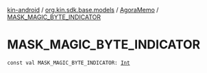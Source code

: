 [kin-android](../../index.md) / [org.kin.sdk.base.models](../index.md) / [AgoraMemo](index.md) / [MASK_MAGIC_BYTE_INDICATOR](./-m-a-s-k_-m-a-g-i-c_-b-y-t-e_-i-n-d-i-c-a-t-o-r.md)

# MASK_MAGIC_BYTE_INDICATOR

`const val MASK_MAGIC_BYTE_INDICATOR: `[`Int`](https://kotlinlang.org/api/latest/jvm/stdlib/kotlin/-int/index.html)